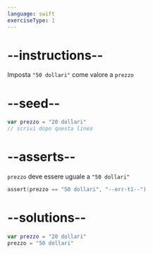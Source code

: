 ```yaml
---
language: swift
exerciseType: 1
---
```


# --instructions--

Imposta `"50 dollari"` come valore a `prezzo`

# --seed--

```swift
var prezzo = "20 dollari"
// scrivi dopo questa linea
```

# --asserts--

`prezzo` deve essere uguale a `"50 dollari"`

```swift
assert(prezzo == "50 dollari", "--err-t1--")
```

# --solutions--

```swift
var prezzo = "20 dollari"
prezzo = "50 dollari"
```
